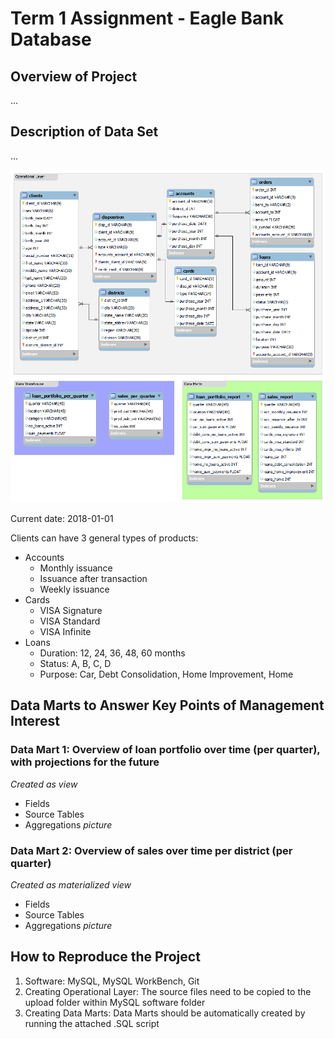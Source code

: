 # Term 1 Assignment - Eagle Bank Database

## Overview of Project
...

## Description of Data Set
...

<p align="center">
	<img src="db_model/db_model_overview_2.png" alt="Eagle Bank Database: Overview of Operational Layer" width="800"/>
</p>

Current date: 2018-01-01

Clients can have 3 general types of products:

- Accounts
	- Monthly issuance
	- Issuance after transaction
	- Weekly issuance
- Cards
	- VISA Signature
	- VISA Standard
	- VISA Infinite
- Loans
	- Duration: 12, 24, 36, 48, 60 months
	- Status: A, B, C, D
	- Purpose: Car, Debt Consolidation, Home Improvement, Home


## Data Marts to Answer Key Points of Management Interest

### Data Mart 1: Overview of loan portfolio over time (per quarter), with projections for the future
_*Created as view*_

- Fields
- Source Tables
- Aggregations
_*picture*_

### Data Mart 2: Overview of sales over time per district (per quarter)
_*Created as materialized view*_

- Fields
- Source Tables
- Aggregations
_*picture*_

## How to Reproduce the Project

1. Software: MySQL, MySQL WorkBench, Git
2. Creating Operational Layer: The source files need to be copied to the upload folder within MySQL software folder
3. Creating Data Marts: Data Marts should be automatically created by running the attached .SQL script

